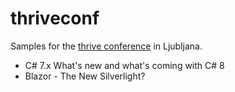 # thriveconf

Samples for the [thrive conference](https://www.thriveconf.com/en/) in Ljubljana.

* C# 7.x What's new and what's coming with C# 8
* Blazor - The New Silverlight?

